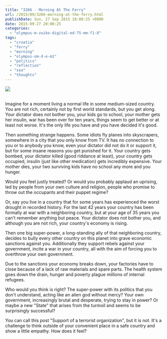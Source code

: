 ```yaml
---
title: "3266 - Morning At The Ferry"
url: /2015/09/3266-morning-at-the-ferry.html
publishDate: Sun, 27 Sep 2015 18:00:25 +0000
date: 2015-09-27 20:00:25
categories: 
  - "olympus-m-zuiko-digital-ed-75-mm-f1-8"
tags: 
  - "croatia"
  - "ferry"
  - "morning"
  - "olympus-om-d-e-m1"
  - "politics"
  - "reflection"
  - "sea"
  - "thoughts"
---
```

<div class="container">
<div class="center"><a target="_blank" href="https://d25zfm9zpd7gm5.cloudfront.net/1200x1200/2015/20150807_074449_lr.jpg"><img class="webfeedsFeaturedVisual" src="https://d25zfm9zpd7gm5.cloudfront.net/0600x0600/2015/20150807_074449_lr.jpg" /></a></div>
</div>
<br />

Imagine for a moment living a normal life in some medium-sized country. You are not rich, certainly not by first world standards, but you get along. Your dictator does not bother you, your kids go to school, your mother gets her insulin, war has been over for ten years, things seem to get better or at least not worse. It's the only life you have and you have decided it's good.

Then something strange happens. Some idiots fly planes into skyscrapers, somewhere in a city that you only know from TV. It has no connection to you or to anybody you know, even your dictator did not do it or support it, but for some insane reasons you get punished for it. Your country gets bombed, your dictator killed (good riddance at least), your country gets occupied, insulin (just like other medication) gets incredibly expensive. Your mother dies, your two surviving kids have no school any more and you hunger.

Would you feel justly treated? Or would you probably applaud an uprising, led by people from your own culture and religion, people who promise to throw out the occupants and their puppet regime?

Or, say you live in a country that for some years has experienced the worst drought in recorded history. For the last 42 years your country has been formally at war with a neighboring country, but at your age of 35 years you can't remember anything but peace. Your dictator does not bother you, and although you are not rich, your country's economy is rising.

Then one big super-power, a long-standing ally of that neighboring country, decides to bully every other country on this planet into grave economic sanctions against you. Additionally they support rebels against your government, incite a war in your country, all with the aim of forcing you to overthrow your own government. 

Due to the sanctions your economy breaks down, your factories have to close because of a lack of raw materials and spare parts. The health system goes down the drain, hunger and poverty plague millions of internal refugees.

Who would you think is right? The super-power with its politics that you don't understand, acting like an alien god without mercy? Your own government, increasingly brutal and desperate, trying to stay in power? Or maybe a new "State" that arises from the turmoil and seems to be surprisingly successful?

You can call this post "Support of a terrorist organization", but it is not. It's a challenge to think outside of your convenient place in a safe country and show a little empathy. How does it feel?
